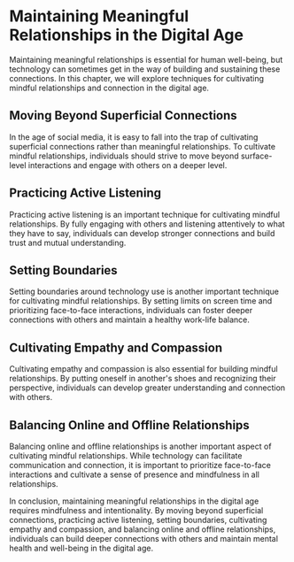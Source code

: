# Maintaining Meaningful Relationships in the Digital Age

Maintaining meaningful relationships is essential for human well-being, but technology can sometimes get in the way of building and sustaining these connections. In this chapter, we will explore techniques for cultivating mindful relationships and connection in the digital age.

Moving Beyond Superficial Connections
-------------------------------------

In the age of social media, it is easy to fall into the trap of cultivating superficial connections rather than meaningful relationships. To cultivate mindful relationships, individuals should strive to move beyond surface-level interactions and engage with others on a deeper level.

Practicing Active Listening
---------------------------

Practicing active listening is an important technique for cultivating mindful relationships. By fully engaging with others and listening attentively to what they have to say, individuals can develop stronger connections and build trust and mutual understanding.

Setting Boundaries
------------------

Setting boundaries around technology use is another important technique for cultivating mindful relationships. By setting limits on screen time and prioritizing face-to-face interactions, individuals can foster deeper connections with others and maintain a healthy work-life balance.

Cultivating Empathy and Compassion
----------------------------------

Cultivating empathy and compassion is also essential for building mindful relationships. By putting oneself in another's shoes and recognizing their perspective, individuals can develop greater understanding and connection with others.

Balancing Online and Offline Relationships
------------------------------------------

Balancing online and offline relationships is another important aspect of cultivating mindful relationships. While technology can facilitate communication and connection, it is important to prioritize face-to-face interactions and cultivate a sense of presence and mindfulness in all relationships.

In conclusion, maintaining meaningful relationships in the digital age requires mindfulness and intentionality. By moving beyond superficial connections, practicing active listening, setting boundaries, cultivating empathy and compassion, and balancing online and offline relationships, individuals can build deeper connections with others and maintain mental health and well-being in the digital age.
